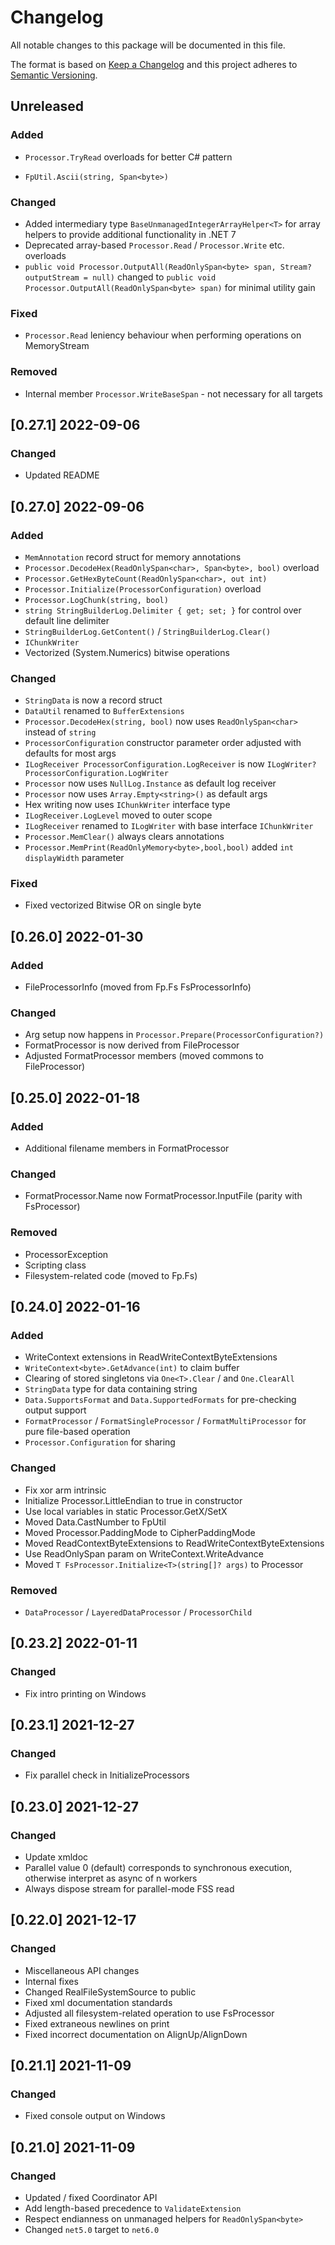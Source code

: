 # Changelog

All notable changes to this package will be documented in this file.

The format is based on [Keep a Changelog](http://keepachangelog.com/en/1.0.0/)
and this project adheres to [Semantic Versioning](http://semver.org/spec/v2.0.0.html).

## Unreleased

### Added

- `Processor.TryRead` overloads for better C# pattern

- `FpUtil.Ascii(string, Span<byte>)`

### Changed

- Added intermediary type `BaseUnmanagedIntegerArrayHelper<T>` for array helpers to provide additional functionality in
  .NET 7
- Deprecated array-based `Processor.Read` / `Processor.Write` etc. overloads
- `public void Processor.OutputAll(ReadOnlySpan<byte> span, Stream? outputStream = null)` changed to `public void Processor.OutputAll(ReadOnlySpan<byte> span)` for minimal utility gain

### Fixed

- `Processor.Read` leniency behaviour when performing operations on MemoryStream

### Removed

- Internal member `Processor.WriteBaseSpan` - not necessary for all targets

## [0.27.1] 2022-09-06

### Changed

- Updated README

## [0.27.0] 2022-09-06

### Added

- `MemAnnotation` record struct for memory annotations
- `Processor.DecodeHex(ReadOnlySpan<char>, Span<byte>, bool)` overload
- `Processor.GetHexByteCount(ReadOnlySpan<char>, out int)`
- `Processor.Initialize(ProcessorConfiguration)` overload
- `Processor.LogChunk(string, bool)`
- `string StringBuilderLog.Delimiter { get; set; }` for control over default line delimiter
- `StringBuilderLog.GetContent()` / `StringBuilderLog.Clear()`
- `IChunkWriter`
- Vectorized (System.Numerics) bitwise operations

### Changed

- `StringData` is now a record struct
- `DataUtil` renamed to `BufferExtensions`
- `Processor.DecodeHex(string, bool)` now uses `ReadOnlySpan<char>` instead of `string`
- `ProcessorConfiguration` constructor parameter order adjusted with defaults for most args
- `ILogReceiver ProcessorConfiguration.LogReceiver` is now `ILogWriter? ProcessorConfiguration.LogWriter`
- `Processor` now uses `NullLog.Instance` as default log receiver
- `Processor` now uses `Array.Empty<string>()` as default args
- Hex writing now uses `IChunkWriter` interface type
- `ILogReceiver.LogLevel` moved to outer scope
- `ILogReceiver` renamed to `ILogWriter` with base interface `IChunkWriter`
- `Processor.MemClear()` always clears annotations
- `Processor.MemPrint(ReadOnlyMemory<byte>,bool,bool)` added `int displayWidth` parameter

### Fixed

- Fixed vectorized Bitwise OR on single byte

## [0.26.0] 2022-01-30

### Added

- FileProcessorInfo (moved from Fp.Fs FsProcessorInfo)

### Changed

- Arg setup now happens in `Processor.Prepare(ProcessorConfiguration?)`
- FormatProcessor is now derived from FileProcessor
- Adjusted FormatProcessor members (moved commons to FileProcessor)

## [0.25.0] 2022-01-18

### Added

- Additional filename members in FormatProcessor

### Changed

- FormatProcessor.Name now FormatProcessor.InputFile (parity with FsProcessor)

### Removed

- ProcessorException
- Scripting class
- Filesystem-related code (moved to Fp.Fs)

## [0.24.0] 2022-01-16

### Added

- WriteContext extensions in ReadWriteContextByteExtensions
- `WriteContext<byte>.GetAdvance(int)` to claim buffer
- Clearing of stored singletons via `One<T>.Clear` / and `One.ClearAll`
- `StringData` type for data containing string
- `Data.SupportsFormat` and `Data.SupportedFormats` for pre-checking output support
- `FormatProcessor` / `FormatSingleProcessor` / `FormatMultiProcessor` for pure file-based operation
- `Processor.Configuration` for sharing

### Changed

- Fix xor arm intrinsic
- Initialize Processor.LittleEndian to true in constructor
- Use local variables in static Processor.GetX/SetX
- Moved Data.CastNumber to FpUtil
- Moved Processor.PaddingMode to CipherPaddingMode
- Moved ReadContextByteExtensions to ReadWriteContextByteExtensions
- Use ReadOnlySpan param on WriteContext.WriteAdvance
- Moved `T FsProcessor.Initialize<T>(string[]? args)` to Processor

### Removed

- `DataProcessor` / `LayeredDataProcessor` / `ProcessorChild`

## [0.23.2] 2022-01-11

### Changed

- Fix intro printing on Windows

## [0.23.1] 2021-12-27

### Changed

- Fix parallel check in InitializeProcessors

## [0.23.0] 2021-12-27

### Changed

- Update xmldoc
- Parallel value 0 (default) corresponds to synchronous execution, otherwise interpret as async of n workers
- Always dispose stream for parallel-mode FSS read

## [0.22.0] 2021-12-17

### Changed

- Miscellaneous API changes
- Internal fixes
- Changed RealFileSystemSource to public
- Fixed xml documentation standards
- Adjusted all filesystem-related operation to use FsProcessor
- Fixed extraneous newlines on print
- Fixed incorrect documentation on AlignUp/AlignDown

## [0.21.1] 2021-11-09

### Changed

- Fixed console output on Windows

## [0.21.0] 2021-11-09

### Changed

- Updated / fixed Coordinator API
- Add length-based precedence to `ValidateExtension`
- Respect endianness on unmanaged helpers for `ReadOnlySpan<byte>`
- Changed `net5.0` target to `net6.0`

